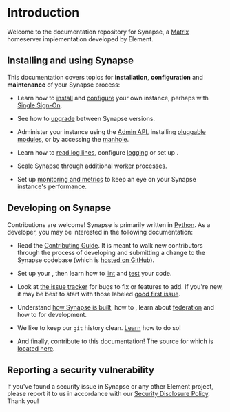 # Introduction

Welcome to the documentation repository for Synapse, a
[Matrix](https://matrix.org) homeserver implementation developed by Element.

## Installing and using Synapse

This documentation covers topics for **installation**, **configuration** and
**maintenance** of your Synapse process:

* Learn how to [install](Synapse%20Docs%20-%20EN/setup/installation.md) and
  [configure](Synapse%20Docs%20-%20EN/usage/configuration/config_documentation.md) your own instance, perhaps with [Single
  Sign-On](usage/configuration/user_authentication/index.html).

* See how to [upgrade](Synapse%20Docs%20-%20EN/upgrade.md) between Synapse versions.

* Administer your instance using the [Admin
  API](usage/administration/admin_api/index.html), installing [pluggable
  modules](modules/index.html), or by accessing the [manhole](Synapse%20Docs%20-%20EN/manhole.md).

* Learn how to [read log lines](Synapse%20Docs%20-%20EN/usage/administration/request_log.md), configure
  [logging](Synapse%20Docs%20-%20EN/usage/configuration/logging_sample_config.md) or set up [](Synapse%20Docs%20-%20EN/structured_logging.md).

* Scale Synapse through additional [worker processes](Synapse%20Docs%20-%20EN/workers.md).

* Set up [monitoring and metrics](Synapse%20Docs%20-%20EN/metrics-howto.md) to keep an eye on your
  Synapse instance's performance.

## Developing on Synapse

Contributions are welcome! Synapse is primarily written in
[Python](https://python.org). As a developer, you may be interested in the
following documentation:

* Read the [Contributing Guide](Synapse%20Docs%20-%20EN/development/contributing_guide.md). It is meant
  to walk new contributors through the process of developing and submitting a
  change to the Synapse codebase (which is [hosted on
  GitHub](https://github.com/element-hq/synapse)).

* Set up your [](Synapse%20Docs%20-%20EN/development/contributing_guide.md#2-what-do-i-need), then learn
  how to [lint](Synapse%20Docs%20-%20EN/development/contributing_guide.md#run-the-linters) and
  [test](Synapse%20Docs%20-%20EN/development/contributing_guide.md#8-test-test-test) your code.

* Look at [the issue tracker](https://github.com/element-hq/synapse/issues) for
  bugs to fix or features to add. If you're new, it may be best to start with
  those labeled [good first
  issue](https://github.com/element-hq/synapse/issues?q=is%3Aissue+is%3Aopen+label%3A%22good+first+issue%22).

* Understand [how Synapse is
  built](development/internal_documentation/index.html), how to [](Synapse%20Docs%20-%20EN/development/database_schema.md), learn about
  [federation](Synapse%20Docs%20-%20EN/federate.md) and how to [](Synapse%20Docs%20-%20EN/federate.md#running-a-demo-federation-of-synapses) for development.

* We like to keep our `git` history clean. [Learn](Synapse%20Docs%20-%20EN/development/git.md) how to
  do so!

* And finally, contribute to this documentation! The source for which is
  [located here](https://github.com/element-hq/synapse/tree/develop/docs).

## Reporting a security vulnerability

If you've found a security issue in Synapse or any other Element project,
please report it to us in accordance with our [Security Disclosure
Policy](https://element.io/security/security-disclosure-policy). Thank you!
